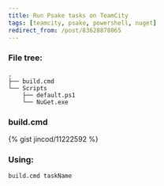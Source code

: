 ```yaml
---
title: Run Psake tasks on TeamCity
tags: [teamcity, psake, powershell, nuget]
redirect_from: /post/83628878065
---
```

### File tree:

```
.
├── build.cmd
└── Scripts
    ├── default.ps1
    └── NuGet.exe
```

### build.cmd

{% gist jincod/11222592 %}

### Using:

```
build.cmd taskName
```